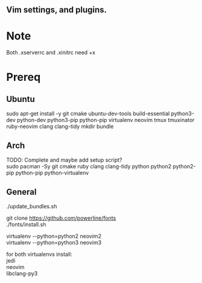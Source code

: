 Vim settings, and plugins.
----

# Note
  Both .xserverrc and .xinitrc need +x

# Prereq

##  Ubuntu
  sudo apt-get install -y git cmake ubuntu-dev-tools build-essential python3-dev python-dev python3-pip python-pip virtualenv neovim tmux tmuxinator ruby-neovim clang clang-tidy
  mkdir bundle  

## Arch
  TODO: Complete and maybe add setup script?  
  sudo pacman -Sy git cmake ruby clang clang-tidy python python2 python2-pip python-pip python-virtualenv  


## General
  ./update_bundles.sh  

  git clone https://github.com/powerline/fonts  
  ./fonts/install.sh

  virtualenv --python=python2 neovim2  
  virtualenv --python=python3 neovim3  

  for both virtualenvs install:  
    jedi  
    neovim  
    libclang-py3  


